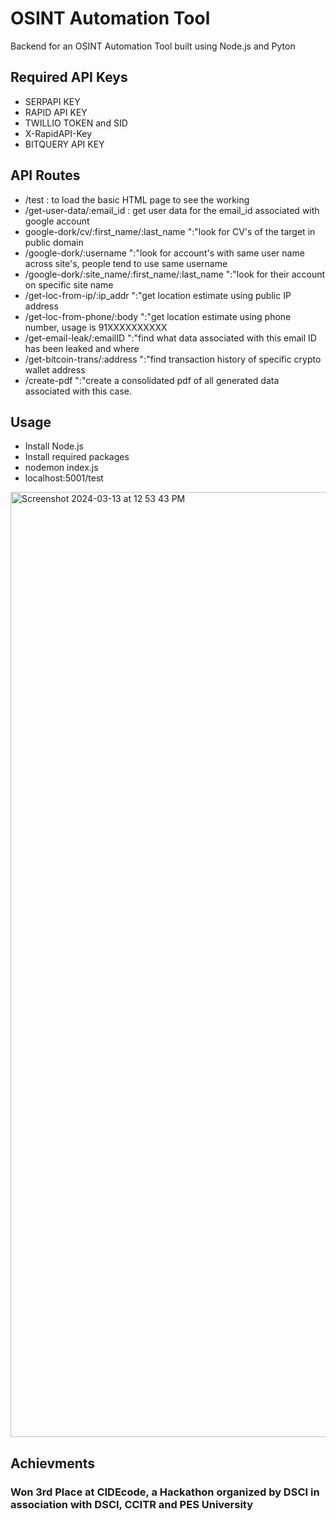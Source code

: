 # OSINT Automation Tool
 Backend for an OSINT Automation Tool built using Node.js and Pyton

## Required API Keys
- SERPAPI KEY
- RAPID API KEY
- TWILLIO TOKEN and SID
- X-RapidAPI-Key
- BITQUERY API KEY

## API Routes
- /test : to load the basic HTML page to see the working
- /get-user-data/:email_id : get user data for the email_id associated with google account
-  google-dork/cv/:first_name/:last_name ":"look for CV's of the target in public domain
- /google-dork/:username ":"look for account's with same user name across site's, people tend to use same username
- /google-dork/:site_name/:first_name/:last_name ":"look for their account on specific site name
- /get-loc-from-ip/:ip_addr ":"get location estimate using public IP address
- /get-loc-from-phone/:body ":"get location estimate using phone number, usage is 91XXXXXXXXXX
- /get-email-leak/:emailID ":"find what data associated with this email ID has been leaked and where
- /get-bitcoin-trans/:address ":"find transaction history of specific crypto wallet address
- /create-pdf ":"create a consolidated pdf of all generated data associated with this case. 

## Usage 
- Install Node.js
- Install required packages
- nodemon index.js
- localhost:5001/test
<img width="1512" alt="Screenshot 2024-03-13 at 12 53 43 PM" src="https://github.com/krishshah17/OSINT-Automation-Tool/assets/26605210/ea9d1251-6ac0-4585-b350-d115274963ae">

## Achievments
### Won 3rd Place at CIDEcode, a Hackathon organized by DSCI in association with DSCI, CCITR and PES University
